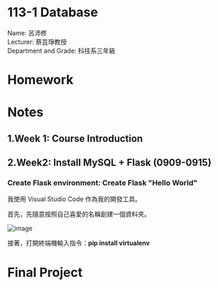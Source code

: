 # 113-1 Database
Name: 呂沛修  
Lecturer: 蔡芸琤教授  
Department and Grade: 科技系三年級 

# Homework

# Notes

## 1.Week 1: Course Introduction  

## 2.Week2: Install MySQL + Flask (0909-0915) 

### Create Flask environment: Create Flask "Hello World"

我使用 Visual Studio Code 作為我的開發工具。

首先，先隨意按照自己喜愛的名稱創建一個資料夾。  
  
![image](https://github.com/user-attachments/assets/9b0f08d8-9618-4316-a834-fdf00b100c8d)  

接著，打開終端機輸入指令：**pip install virtualenv**




# Final Project  


